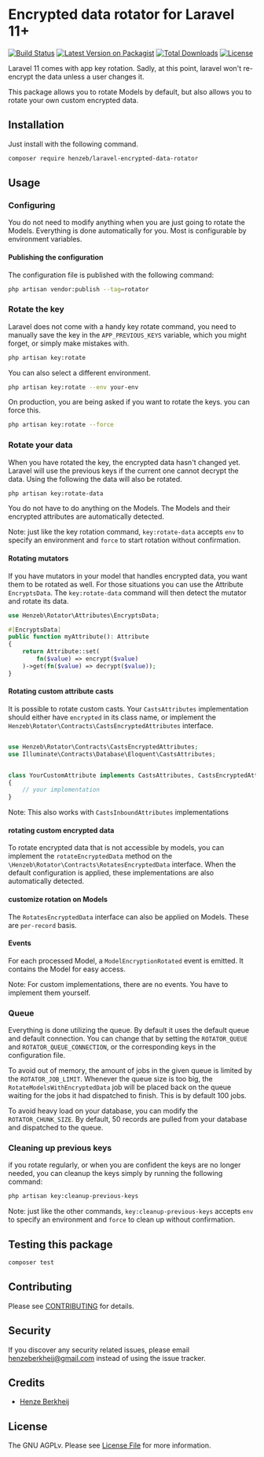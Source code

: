 # Encrypted data rotator for Laravel 11+

[![Build Status](https://github.com/henzeb/laravel-encrypted-data-rotator/workflows/tests/badge.svg)](https://github.com/henzeb/laravel-encrypted-data-rotator/actions)
[![Latest Version on Packagist](https://img.shields.io/packagist/v/henzeb/laravel-encrypted-data-rotator.svg?style=flat-square)](https://packagist.org/packages/henzeb/laravel-encrypted-data-rotator)
[![Total Downloads](https://img.shields.io/packagist/dt/henzeb/laravel-encrypted-data-rotator.svg?style=flat-square)](https://packagist.org/packages/henzeb/laravel-encrypted-data-rotator)
[![License](https://img.shields.io/packagist/l/henzeb/laravel-encrypted-data-rotator)](https://packagist.org/packages/henzeb/laravel-encrypted-data-rotator)

Laravel 11 comes with app key rotation. Sadly, at this point, laravel won't re-encrypt
the data unless a user changes it.

This package allows you to rotate Models by default, but also allows you to rotate
your own custom encrypted data.

## Installation

Just install with the following command.

```bash
composer require henzeb/laravel-encrypted-data-rotator
```

## Usage

### Configuring

You do not need to modify anything when you are just going to rotate the Models.
Everything is done automatically for you. Most is configurable by environment
variables.

#### Publishing the configuration

The configuration file is published with the following command:

```bash
php artisan vendor:publish --tag=rotator
```

### Rotate the key

Laravel does not come with a handy key rotate command, you need to manually save
the key in the `APP_PREVIOUS_KEYS` variable, which you might forget, or simply
make mistakes with.

```bash
php artisan key:rotate
```

You can also select a different environment.

```bash
php artisan key:rotate --env your-env
```

On production, you are being asked if you want to rotate the keys. you can force
this.

```bash
php artisan key:rotate --force
```

### Rotate your data

When you have rotated the key, the encrypted data hasn't changed yet. Laravel will
use the previous keys if the current one cannot decrypt the data. Using the following
the data will also be rotated.

```bash
php artisan key:rotate-data
```

You do not have to do anything on the Models. The Models and their encrypted
attributes are automatically detected.

Note: just like the key rotation command, `key:rotate-data` accepts `env` to
specify an environment and `force` to start rotation without confirmation.

#### Rotating mutators

If you have mutators in your model that handles encrypted data, you
want them to be rotated as well. For those situations you can use the
Attribute `EncryptsData`. The `key:rotate-data` command will then
detect the mutator and rotate its data.

````php
use Henzeb\Rotator\Attributes\EncryptsData;

#[EncryptsData]
public function myAttribute(): Attribute
{
    return Attribute::set(
        fn($value) => encrypt($value)
    )->get(fn($value) => decrypt($value));
}
````

#### Rotating custom attribute casts

It is possible to rotate custom casts. Your `CastsAttributes` implementation should
either have `encrypted` in its class name, or implement the
`Henzeb\Rotator\Contracts\CastsEncryptedAttributes` interface.

```php

use Henzeb\Rotator\Contracts\CastsEncryptedAttributes;
use Illuminate\Contracts\Database\Eloquent\CastsAttributes;


class YourCustomAttribute implements CastsAttributes, CastsEncryptedAttributes
{
    // your implementation
}
```

Note: This also works with `CastsInboundAttributes` implementations

#### rotating custom encrypted data

To rotate encrypted data that is not accessible by models, you can implement the
`rotateEncryptedData` method on the `\Henzeb\Rotator\Contracts\RotatesEncryptedData`
interface. When the default configuration is applied, these implementations are also
automatically detected.

#### customize rotation on Models

The `RotatesEncryptedData` interface can also be applied on Models. These
are `per-record` basis.

#### Events

For each processed Model, a `ModelEncryptionRotated` event is emitted. It
contains the Model for easy access.

Note: For custom implementations, there are no events. You have to implement
them yourself.

### Queue

Everything is done utilizing the queue. By default it uses the default queue and
default connection. You can change that by setting the `ROTATOR_QUEUE`
and `ROTATOR_QUEUE_CONNECTION`, or the corresponding keys in the configuration file.

To avoid out of memory, the amount of jobs in the given queue is limited by the
`ROTATOR_JOB_LIMIT`. Whenever the queue size is too big, the
`RotateModelsWithEncryptedData` job will be placed back on the queue waiting for
the jobs it had dispatched to finish. This is by default 100 jobs.

To avoid heavy load on your database, you can modify the `ROTATOR_CHUNK_SIZE`.
By default, 50 records are pulled from your database and dispatched to the queue.

### Cleaning up previous keys

if you rotate regularly, or when you are confident the keys are no longer needed,
you can cleanup the keys simply by running the following command:

```bash
php artisan key:cleanup-previous-keys
```

Note: just like the other commands, `key:cleanup-previous-keys` accepts `env` to
specify an environment and `force` to clean up without confirmation.

## Testing this package

```bash
composer test
```

## Contributing

Please see [CONTRIBUTING](CONTRIBUTING.md) for details.

## Security

If you discover any security related issues, please email
henzeberkheij@gmail.com instead of using the issue tracker.

## Credits

- [Henze Berkheij](https://github.com/henzeb)

## License

The GNU AGPLv. Please see [License File](LICENSE.md) for more information.
